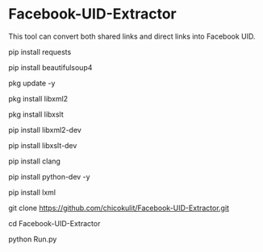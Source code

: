# Facebook-UID-Extractor
This tool can convert both shared links and direct links into Facebook UID. 


pip install requests 

pip install beautifulsoup4 

pkg update -y

pkg install libxml2 

pkg install libxslt 

pip install libxml2-dev 

pip install libxslt-dev 

pip install clang 

pip install python-dev -y 

pip install lxml

git clone https://github.com/chicokulit/Facebook-UID-Extractor.git

cd Facebook-UID-Extractor

python Run.py

